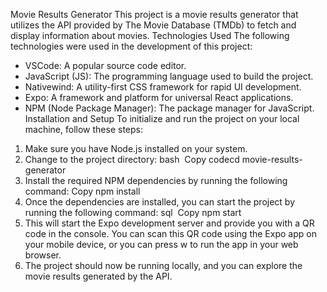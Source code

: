 
Movie Results Generator
This project is a movie results generator that utilizes the API provided by The Movie Database (TMDb) to fetch and display information about movies.
Technologies Used
The following technologies were used in the development of this project:
* VSCode: A popular source code editor.
* JavaScript (JS): The programming language used to build the project.
* Nativewind: A utility-first CSS framework for rapid UI development.
* Expo: A framework and platform for universal React applications.
* NPM (Node Package Manager): The package manager for JavaScript.
Installation and Setup
To initialize and run the project on your local machine, follow these steps:
1. Make sure you have Node.js installed on your system.
2. Change to the project directory: bash  Copy codecd movie-results-generator 
3. Install the required NPM dependencies by running the following command: Copy npm install 
4. Once the dependencies are installed, you can start the project by running the following command: sql  Copy npm start
5. This will start the Expo development server and provide you with a QR code in the console. You can scan this QR code using the Expo app on your mobile device, or you can press w to run the app in your web browser.
6. The project should now be running locally, and you can explore the movie results generated by the API.
